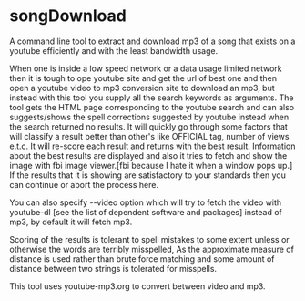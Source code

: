 songDownload
============

A command line tool to extract and download mp3 of a song that exists on a youtube efficiently and with the least bandwidth usage.

When one is inside a low speed network or a data usage limited network then it is tough to ope youtube site and get the url of best one and then open a youtube video to mp3 conversion site to download an mp3, but instead with this  tool you supply all the search keywords as arguments.
The tool gets the HTML page corresponding to the youtube search and can also suggests/shows the spell corrections suggested by youtube instead when the search returned no results. It will quickly go through some factors that will classify a result better than other's like OFFICIAL tag, number of views e.t.c. It will re-score each result and returns with the best result. Information about the best results are displayed and also it tries to fetch and show the image with fbi image viewer.[fbi because I hate it when a window pops up.] If the results that it is showing are satisfactory to your standards then you can continue or abort the process here.

You can also specify --video option which will try to fetch the video with youtube-dl [see the list of dependent software and packages] instead of mp3, by default it will fetch mp3.

Scoring of the results is tolerant to spell mistakes to some extent unless or otherwise the words are terribly misspelled, As the approximate measure of distance is used rather than brute force matching and some amount of distance between two strings is tolerated for misspells.

This tool uses youtube-mp3.org to convert between video and mp3.



